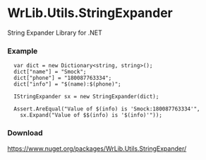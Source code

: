 # WrLib.Utils.StringExpander
String Expander Library for .NET

### Example
  
```
  var dict = new Dictionary<string, string>();
  dict["name"] = "Smock";
  dict["phone"] = "180087763334";
  dict["info"] = "$(name):$(phone)";

  IStringExpander sx = new StringExpander(dict);

  Assert.AreEqual("Value of $(info) is 'Smock:180087763334'",
    sx.Expand("Value of $$(info) is '$(info)'"));
```


### Download

https://www.nuget.org/packages/WrLib.Utils.StringExpander/
